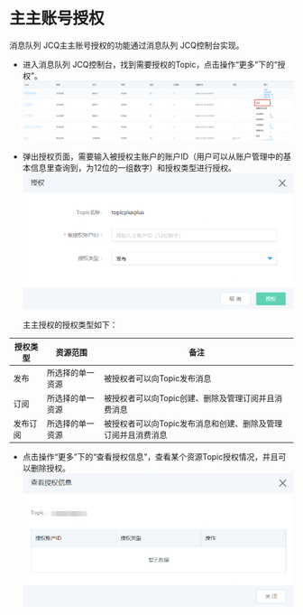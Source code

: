 # 主主账号授权

消息队列 JCQ主主账号授权的功能通过消息队列 JCQ控制台实现。

* 进入消息队列 JCQ控制台，找到需要授权的Topic，点击操作“更多”下的“授权”。
   ![主主授权1](../../../../../image/Internet-Middleware/Message-Queue/主主授权1.png)

* 弹出授权页面，需要输入被授权主账户的账户ID（用户可以从账户管理中的基本信息里查询到，为12位的一组数字）和授权类型进行授权。
   ![主主授权2](../../../../../image/Internet-Middleware/Message-Queue/主主授权2.png)
   
    主主授权的授权类型如下： 
    
| 授权类型 | 资源范围         | 备注                                                          |
|----------|------------------|---------------------------------------------------------------|
| 发布     | 所选择的单一资源 | 被授权者可以向Topic发布消息                                   |
| 订阅     | 所选择的单一资源 | 被授权者可以向Topic创建、删除及管理订阅并且消费消息           |
| 发布订阅 | 所选择的单一资源 | 被授权者可以向Topic发布消息和创建、删除及管理订阅并且消费消息 |

* 点击操作“更多”下的“查看授权信息”，查看某个资源Topic授权情况，并且可以删除授权。
  ![主主授权3](../../../../../image/Internet-Middleware/Message-Queue/主主授权3.png)
